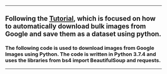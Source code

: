 ___

## Following the [Tutorial](https://python.plainenglish.io/how-to-automatically-download-bulk-images-for-your-dataset-using-python-f1efffba7a03), which is focused on how to automatically download bulk images from Google and save them as a dataset using python.

### The following code is used to download images from Google Images using Python. The code is written in Python 3.7.4 and uses the libraries from bs4 import BeautifulSoup and requests.

___
